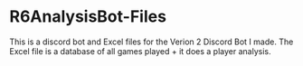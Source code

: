 # R6AnalysisBot-Files
This is a discord bot and Excel files for the Verion 2 Discord Bot I made. The Excel file is a database of all games played + it does a player analysis.
